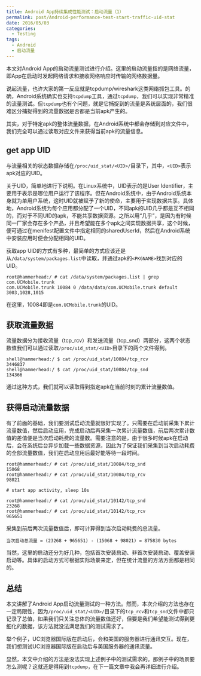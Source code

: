 ```yaml
---
title: Android App持续集成性能测试：启动流量（1）
permalink: post/Android-performance-test-start-traffic-uid-stat
date: 2016/05/03
categories:
  - Testing
tags:
  - Android
  - 启动流量
---
```


本文对Android App的启动流量测试进行介绍。这里的启动流量指的是网络流量，即App在启动时发起网络请求和接收网络响应时传输的网络数据量。

说起流量，也许大家的第一反应就是tcpdump/wireshark这类网络抓包工具。的确，Android系统确实也支持`tcpdump`工具，通过`tcpdump`，我们可以实现非常精准的流量测试。但`tcpdump`也有个问题，就是它捕捉到的流量是系统层面的，我们很难区分捕捉得到的流量数据是否都是当前apk产生的。

其实，对于特定apk的整体流量数据，在Android系统中都会存储到对应文件中，我们完全可以通过读取对应文件来获得当前apk的流量信息。

## get app UID

与流量相关的状态数据存储在`/proc/uid_stat/<UID>/`目录下，其中，`<UID>`表示apk对应的UID。

关于UID，简单地进行下说明。在Linux系统中，UID表示的是User Identifier，主要用于表示是哪位用户运行了该程序。但在Android系统中，由于Android系统本身就为单用户系统，这时UID就被赋予了新的使命，主要用于实现数据共享。具体地，Android系统为每个应用都分配了一个UID，不同apk的UID几乎都是互不相同的，而对于不同UID的apk，不能共享数据资源。之所以用“几乎”，是因为有时候同一厂家会存在多个产品，并且希望能在多个apk之间实现数据共享，这个时候，便可通过在menifest配置文件中指定相同的sharedUserId，然后在Android系统中安装应用时便会分配相同的UID。

获取app UID的方式有多种，最简单的方式应该还是从`/data/system/packages.list`中读取，并通过apk的`<PKGNAME>`找到对应的UID。

~~~shell
root@hammerhead:/ # cat /data/system/packages.list | grep com.UCMobile.trunk
com.UCMobile.trunk 10084 0 /data/data/com.UCMobile.trunk default 3003,1028,1015
~~~

在这里，10084即是`com.UCMobile.trunk`的UID。

## 获取流量数据

流量数据分为接收流量（tcp_rcv）和发送流量（tcp_snd）两部分，这两个状态数值我们可以通过读取`/proc/uid_stat/<UID>`目录下的两个文件得到。

~~~shell
shell@hammerhead:/ $ cat /proc/uid_stat/10084/tcp_rcv
3446837
shell@hammerhead:/ $ cat /proc/uid_stat/10084/tcp_snd
134366
~~~

通过这种方式，我们就可以读取得到指定apk在当前时刻的累计流量数值。

## 获得启动流量数据

有了前面的基础，我们要测试启动流量就很好实现了。只需要在启动前采集下累计流量数值，然后启动应用，完成启动后再采集一次累计流量数值，前后两次累计数值的差值便是当次启动耗费的流量数。需要注意的是，由于很多时候apk在启动后，会在系统后台异步加载一些数据资源，因此为了保证我们采集到当次启动耗费的全部流量数值，我们在启动应用后最好能等待一段时间。

~~~shell
root@hammerhead:/ # cat /proc/uid_stat/10084/tcp_snd
15068
root@hammerhead:/ # cat /proc/uid_stat/10084/tcp_rcv
98021

# start app activity, sleep 10s

root@hammerhead:/ # cat /proc/uid_stat/10142/tcp_snd
23268
root@hammerhead:/ # cat /proc/uid_stat/10142/tcp_rcv
965651
~~~

采集到前后两次流量数值后，即可计算得到当次启动耗费的总流量。

~~~shell
当次启动总流量 = (23268 + 965651) - (15068 + 98021) = 875830 bytes
~~~

当然，这里的启动还分为好几种，包括首次安装启动、非首次安装启动、覆盖安装启动等。具体的启动方式可根据实际场景来定，但在统计流量的方法方面都是相同的。

## 总结

本文讲解了Android App启动流量测试的一种方法。然而，本次介绍的方法也存在一定局限性，因为`/proc/uid_stat/<UID>/`目录下的`tcp_rcv`和`tcp_snd`文件中都只记录了总值，如果我们只关注总体的流量数值还好，但要是我们希望能测试得到更细化的数据，该方法就没法满足我们的测试需求了。

举个例子，UC浏览器国际版在启动后，会和美国的服务器进行通讯交互。现在，我们想测试UC浏览器国际版在启动后与美国服务器的通讯流量。

显然，本文中介绍的方法是没法实现上述例子中的测试需求的。那例子中的场景要怎么测呢？这就还是得用到`tcpdump`，在下一篇文章中我会再详细进行介绍。

